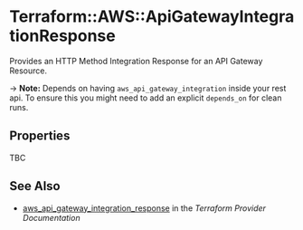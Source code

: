 # Terraform::AWS::ApiGatewayIntegrationResponse

Provides an HTTP Method Integration Response for an API Gateway Resource.

-> **Note:** Depends on having `aws_api_gateway_integration` inside your rest api. To ensure this
you might need to add an explicit `depends_on` for clean runs.

## Properties

TBC

## See Also

* [aws_api_gateway_integration_response](https://www.terraform.io/docs/providers/aws/r/api_gateway_integration_response.html) in the _Terraform Provider Documentation_